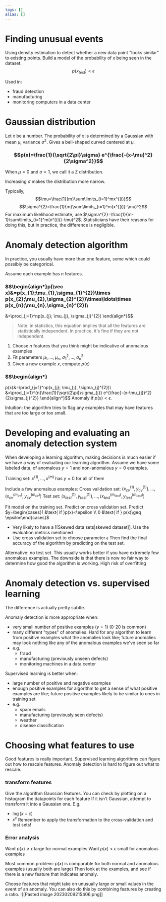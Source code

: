 ```yaml
---
tags: []
alias: []
---
```

# Finding unusual events
Using density estimation to detect whether a new data point "looks similar" to existing points. 
Build a model of the probability of $x$ being seen in the dataset. 
$$p(x_{test})<\epsilon$$

Used in:
- fraud detection
- manufacturing
- monitoring computers in a data center

# Gaussian distribution
Let $x$ be a number.
The probability of $x$ is determined by a Gaussian with mean $\mu$, variance $\sigma^2$.
Gives a bell-shaped curved centered at $\mu$.
### $$p(x)=\frac{1}{\sqrt{2\pi}\sigma} e^{\frac{-(x-\mu)^2}{2\sigma^2}}$$
When $\mu=0$ and $\sigma=1$, we call it a Z distribution. 

Increasing $\sigma$ makes the distribution more narrow. 

Typically, 
$$\mu=\frac{1}{m}\sum\limits_{i=1}^mx^{(i)}$$
$$\sigma^{2}=\frac{1}{m}\sum\limits_{i=1}^m(x^{(i)}-\mu)^2$$
For maximum likelihood estimate, use $\sigma^{2}=\frac{1}{m-1}\sum\limits_{i=1}^m(x^{(i)}-\mu)^2$. Statisticians have their reasons for doing this, but in practice, the difference is negligible. 

# Anomaly detection algorithm
In practice, you usually have more than one feature, some which could possibly be categorical.

Assume each example has $n$ features. 

### $$\begin{align*}p(\vec x)&=p(x_{1};\mu_{1},\sigma_{1}^{2})\times p(x_{2};\mu_{2},\sigma_{2}^{2})\times\ldots\times p(x_{n};\mu_{n},\sigma_{n}^{2})\\
&=\prod_{j=1}^np(x_{j}; \mu_{j}, \sigma_{j}^{2})
\end{align*}$$

> Note: in statistics, this equation implies that all the features are statistically independent. In practice, it's fine if they are not independent. 


1. Choose $n$ features that you think might be indicative of anomalous examples
2. Fit parameters $\mu_{1},\ldots,\mu_{n}$, $\sigma_{1}^{2},\ldots,\sigma_{n}^{2}$
3. Given a new example $x$, compute $p(x)$
### $$\begin{align*}
p(x)&=\prod_{j=1}^np(x_{j}; \mu_{j}, \sigma_{j}^{2})\\
&=\prod_{j=1}^{n}\frac{1}{\sqrt{2\pi}\sigma_{j}} e^{\frac{-(x-\mu_{j})^2}{2\sigma_{j}^2}}
\end{align*}$$
Anomaly if $p(x)<\epsilon$.

Intuition: the algorithm tries to flag any examples that may have features that are too large or too small. 

# Developing and evaluating an anomaly detection system
When developing a learning algorithm, making decisions is much easier if we have a way of evaluating our learning algorithm.
Assume we have some labeled data, of anomalous $y=1$ and non-anomalous $y=0$ examples.

Training set: $x^{(1)},\ldots,x^{(m)}$ has $y=0$ for all of them

Include a few anomalous examples:
Cross validation set: $(x_{cv}^{(1)},y_{cv}^{(1)}),\ldots,(x_{cv}^{(m_{cv})},y_{cv}^{(m_{cv})})$ 
Test set: $(x_{test}^{(1)},y_{test}^{(1)}),\ldots,(x_{test}^{(m_{test})},y_{test}^{(m_{test})})$ 

Fit model on the training set. 
Predict on cross validation set. Predict $y=\begin{cases}1 &\text{ if }p(x)<\epsilon \\ 0 &\text{ if } p(x)\geq \epsilon\end{cases}$
- Very likely to have a [[Skewed data sets|skewed dataset]]. Use the evaluation metrics mentioned
- Use cross validation set to choose parameter $\epsilon$
Then find the final accuracy of the algorithm by predicting on the test set.

Alternative: no test set. This usually works better if you have extremely few anomalous examples. The downside is that there is now no fair way to determine how good the algorithm is working. High risk of overfitting

# Anomaly detection vs. supervised learning
The difference is actually pretty subtle.

Anomaly detection is more appropriate when:
- very small number of positive examples ($y=1$) (0-20 is common)
- many different "types" of anomalies. Hard for any algorithm to learn from positive examples what the anomalies look like; future anomalies may look nothing like any of the anomalous examples we've seen so far
- e.g. 
	- fraud
	- manufacturing (previously unseen defects)
	- monitoring machines in a data center

Supervised learning is better when:
- large number of positive and negative examples
- enough positive examples for algorithm to get a sense of what positive examples are like; future positive examples likely to be similar to ones in training set
- e.g. 
	- spam emails
	- manufacturing (previously seen defects)
	- weather
	- disease classification

# Choosing what features to use
Good features is really important. Supervised learning algorithms can figure out how to rescale features. Anomaly detection is hard to figure out what to rescale.

### transform features
Give the algorithm Gaussian features. You can check by plotting on a histogram the datapoints for each feature
If it isn't Gaussian, attempt to transform it into a Gaussian one. 
E.g. 
- $\log(x+c)$
- $x^c$
Remember to apply the transformation to the cross-validation and test sets!

### Error analysis
Want $p(x)\geq \epsilon$ large for normal examples
Want $p(x)<\epsilon$ small for anomalous examples

Most common problem:
$p(x)$ is comparable for both normal and anomalous examples (usually both are large)
Then look at the examples, and see if there is a new feature that indicates anomaly.



Choose features that might take on unusually large or small values in the event of an anomaly.
You can also do this by combining features by creating a ratio. 
![[Pasted image 20230209215406.png]]
